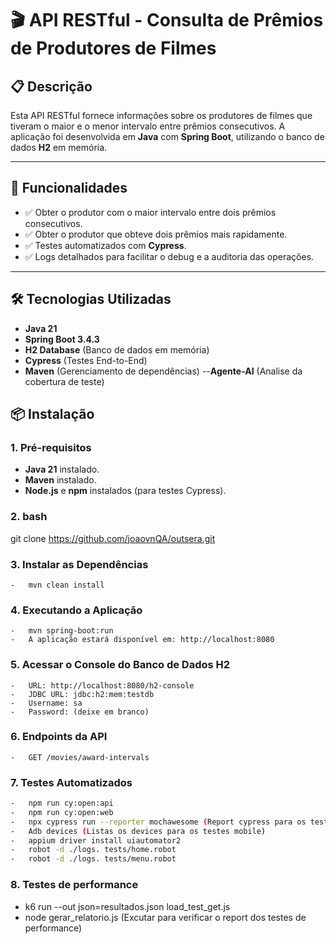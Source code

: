 # 🎬 API RESTful - Consulta de Prêmios de Produtores de Filmes

## 📋 **Descrição**

Esta API RESTful fornece informações sobre os produtores de filmes que tiveram o maior e o menor intervalo entre prêmios consecutivos. A aplicação foi desenvolvida em **Java** com **Spring Boot**, utilizando o banco de dados **H2** em memória.

---

## 🚀 **Funcionalidades**

- ✅ Obter o produtor com o maior intervalo entre dois prêmios consecutivos.
- ✅ Obter o produtor que obteve dois prêmios mais rapidamente.
- ✅ Testes automatizados com **Cypress**.
- ✅ Logs detalhados para facilitar o debug e a auditoria das operações.

---

## 🛠️ **Tecnologias Utilizadas**

- **Java 21**
- **Spring Boot 3.4.3**
- **H2 Database** (Banco de dados em memória)
- **Cypress** (Testes End-to-End)
- **Maven** (Gerenciamento de dependências)
   --**Agente-AI** (Analise da cobertura de teste)

## 📦 **Instalação**

### 1. **Pré-requisitos**

- **Java 21** instalado.
- **Maven** instalado.
- **Node.js** e **npm** instalados (para testes Cypress).

### 2. **bash**

git clone https://github.com/joaovnQA/outsera.git

### 3. **Instalar as Dependências**

    -   mvn clean install
    

### 4. **Executando a Aplicação**

    -   mvn spring-boot:run
    -   A aplicação estará disponível em: http://localhost:8080
    

### 5. **Acessar o Console do Banco de Dados H2**

    -   URL: http://localhost:8080/h2-console
    -   JDBC URL: jdbc:h2:mem:testdb
    -   Username: sa
    -   Password: (deixe em branco)
    

### 6. **Endpoints da API**

    -   GET /movies/award-intervals

### 7. **Testes Automatizados**

```sh
-   npm run cy:open:api
-   npm run cy:open:web
-   npx cypress run --reporter mochawesome (Report cypress para os testes de API e WEB)
-   Adb devices (Listas os devices para os testes mobile)
-   appium driver install uiautomator2
-   robot -d ./logs. tests/home.robot
-   robot -d ./logs. tests/menu.robot

```

### 8. **Testes de performance**

- k6 run --out json=resultados.json load_test_get.js
- node gerar_relatorio.js (Excutar para verificar o report dos testes de performance)
```
